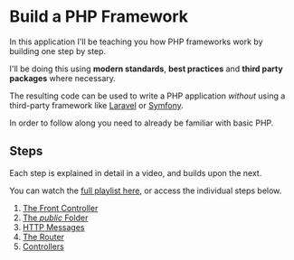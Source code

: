 # Build a PHP Framework

In this application I'll be teaching you how PHP frameworks work by building one step by step.

I'll be doing this using **modern standards**, **best practices** and **third party packages** where necessary.

The resulting code can be used to write a PHP application _without_ using a third-party framework like [Laravel](https://laravel.com/) or [Symfony](https://symfony.com/).

In order to follow along you need to already be familiar with basic PHP.

## Steps

Each step is explained in detail in a video, and builds upon the next.

You can watch the [full playlist here](https://www.youtube.com/playlist?list=PLFbnPuoQkKseimWeA4UFo1BPFTeXnv_1S), or access the individual steps below.

1. [The Front Controller](https://youtu.be/pZTp5NohRfE)
1. [The _public_ Folder](https://youtu.be/RM_yYBlXNxg)
1. [HTTP Messages](https://youtu.be/VLcJi0hyoFw)
1. [The Router](https://youtu.be/nfIURhvknac)
1. [Controllers](https://youtu.be/7JZ7x4bwXq4)

